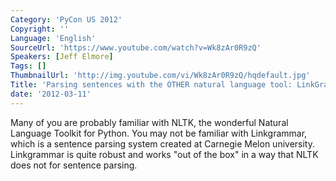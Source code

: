 ```yaml
---
Category: 'PyCon US 2012'
Copyright: ''
Language: 'English'
SourceUrl: 'https://www.youtube.com/watch?v=Wk8zAr0R9zQ'
Speakers: [Jeff Elmore]
Tags: []
ThumbnailUrl: 'http://img.youtube.com/vi/Wk8zAr0R9zQ/hqdefault.jpg'
Title: 'Parsing sentences with the OTHER natural language tool: LinkGrammar'
date: '2012-03-11'
---
```

Many of you are probably familiar with NLTK, the wonderful Natural Language
Toolkit for Python. You may not be familiar with Linkgrammar, which is a
sentence parsing system created at Carnegie Melon university. Linkgrammar is
quite robust and works "out of the box" in a way that NLTK does not for
sentence parsing.

